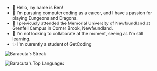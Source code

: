 - 👋 Hello, my name is Ben!
- 👀 I’m pursuing computer coding as a career, and I have a passion for playing Dungeons and Dragons.
- 🌱 I previously attended the Memorial University of Newfoundland at Grenfell Campus in Corner Brook, Newfoundland.
- 💞️ I’m not looking to collaborate at the moment, seeing as I'm still learning.
- ✨ I'm currently a student of GetCoding

![Baracuta's Streak](https://github-readme-streak-stats.herokuapp.com/?user=Baracuta&theme=dracula&hide_border=false)

![Baracuta's Top Languages](https://github-readme-stats.vercel.app/api/top-langs/?username=Baracuta&theme=dracula&show_icons=true&hide_border=false&layout=compact)

<!---
Baracuta/Baracuta is a ✨ special ✨ repository because its `README.md` (this file) appears on your GitHub profile.
You can click the Preview link to take a look at your changes.
--->

